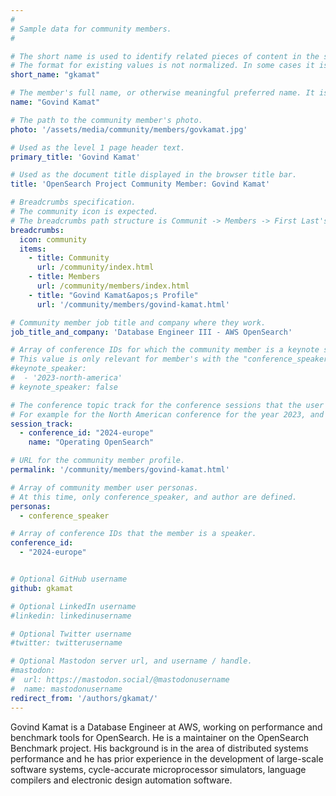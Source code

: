 ```yaml
---
#
# Sample data for community members.
#

# The short name is used to identify related pieces of content in the site. For example it is used in the "authors" array of blog posts, and it is used in the "presenters" array for OpenSearch Conference sessions to identify who is speaking.
# The format for existing values is not normalized. In some cases it is "first-initial-of-first-name" + "last-name", or matching a GitHub username, or something all together random. What is important is that it is unique within the system.
short_name: "gkamat"

# The member's full name, or otherwise meaningful preferred name. It is used in the templates for presenting content authors as well as the name of conference speakers.
name: "Govind Kamat"

# The path to the community member's photo.
photo: '/assets/media/community/members/govkamat.jpg'

# Used as the level 1 page header text.
primary_title: 'Govind Kamat'

# Used as the document title displayed in the browser title bar.
title: 'OpenSearch Project Community Member: Govind Kamat'

# Breadcrumbs specification.
# The community icon is expected.
# The breadcrumbs path structure is Communit -> Members -> First Last's Profile.
breadcrumbs:
  icon: community
  items:
    - title: Community
      url: /community/index.html
    - title: Members
      url: /community/members/index.html
    - title: "Govind Kamat&apos;s Profile"
      url: '/community/members/govind-kamat.html'

# Community member job title and company where they work.
job_title_and_company: 'Database Engineer III - AWS OpenSearch'

# Array of conference IDs for which the community member is a keynote speaker, if any, or boolean false otherwise.
# This value is only relevant for member's with the "conference_speaker" user persona.
#keynote_speaker:
#  - '2023-north-america'
# keynote_speaker: false

# The conference topic track for the conference sessions that the user is a speaker. These are shaped as an array of value pairs mapping conference ID and name. 
# For example for the North American conference for the year 2023, and the "Community" track:
session_track: 
  - conference_id: "2024-europe"
    name: "Operating OpenSearch"

# URL for the community member profile.
permalink: '/community/members/govind-kamat.html'

# Array of community member user personas.
# At this time, only conference_speaker, and author are defined.
personas:
  - conference_speaker

# Array of conference IDs that the member is a speaker.
conference_id:
  - "2024-europe"


# Optional GitHub username
github: gkamat

# Optional LinkedIn username
#linkedin: linkedinusername

# Optional Twitter username
#twitter: twitterusername

# Optional Mastodon server url, and username / handle.
#mastodon:
#  url: https://mastodon.social/@mastodonusername
#  name: mastodonusername
redirect_from: '/authors/gkamat/'
---
```


Govind Kamat is a Database Engineer at AWS, working on performance and benchmark tools for OpenSearch.  He is a maintainer on the OpenSearch Benchmark project.  His background is in the area of distributed systems performance and he has prior experience in the development of large-scale software systems, cycle-accurate microprocessor simulators, language compilers and electronic design automation software.